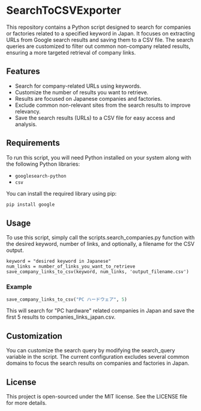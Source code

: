 # SearchToCSVExporter

This repository contains a Python script designed to search for companies or factories related to a specified keyword in Japan. It focuses on extracting URLs from Google search results and saving them to a CSV file. The search queries are customized to filter out common non-company related results, ensuring a more targeted retrieval of company links.

## Features

- Search for company-related URLs using keywords.
- Customize the number of results you want to retrieve.
- Results are focused on Japanese companies and factories.
- Exclude common non-relevant sites from the search results to improve relevancy.
- Save the search results (URLs) to a CSV file for easy access and analysis.

## Requirements

To run this script, you will need Python installed on your system along with the following Python libraries:
- `googlesearch-python`
- `csv`

You can install the required library using pip:

```bash
pip install google
```
## Usage

To use this script, simply call the scripts.search_companies.py function with the desired keyword, number of links, and optionally, a filename for the CSV output.
```
keyword = "desired keyword in Japanese"
num_links = number_of_links_you_want_to_retrieve
save_company_links_to_csv(keyword, num_links, 'output_filename.csv')
```

### Example
```python
save_company_links_to_csv("PC ハードウェア", 5)
```
This will search for "PC hardware" related companies in Japan and save the first 5 results to companies_links_japan.csv.

## Customization

You can customize the search query by modifying the search_query variable in the script. The current configuration excludes several common domains to focus the search results on companies and factories in Japan.

## License
This project is open-sourced under the MIT license. See the LICENSE file for more details.